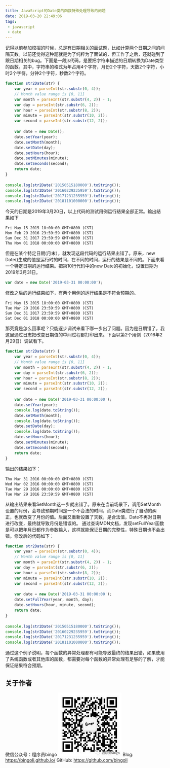 ```yaml
---
title: JavaScript的Date类的函数特殊处理导致的问题
date: 2019-03-20 22:49:06
tags:
 - javascript
 - date
---
```


记得以前参加校招的时候，总是有日期相关的面试题，比如计算两个日期之间的间隔天数。以前还觉得这种题就是为了纯粹为了面试的，但工作了之后，还就碰到了跟日期相关的bug。下面是一段js代码，是要把字符串描述的日期转换为Date类型的函数。其中，字符串的格式为年占用4个字符，月份2个字符，天数2个字符，小时2个字符，分钟2个字符，秒数2个字符。
``` javascript
function str2Date(str) {
    var year = parseInt(str.substr(0, 4));
    // Month value range is [0, 11]
    var month = parseInt(str.substr(4, 2)) - 1;
    var day = parseInt(str.substr(6, 2));
    var hour = parseInt(str.substr(8, 2));
    var minute = parseInt(str.substr(10, 2));
    var second = parseInt(str.substr(12, 2));

    var date = new Date();
    date.setYear(year);
    date.setMonth(month);
    date.setDate(day);
    date.setHours(hour);
    date.setMinutes(minute);
    date.setSeconds(second);
    return date;
}

console.log(str2Date('20150515180000').toString());
console.log(str2Date('20160229235959').toString());
console.log(str2Date('20171231235959').toString());
console.log(str2Date('20181101000000').toString());
```

今天的日期是2019年3月20日，以上代码的测试用例运行结果全部正常。输出结果如下
```
Fri May 15 2015 18:00:00 GMT+0800 (CST)
Mon Feb 29 2016 23:59:59 GMT+0800 (CST)
Sun Dec 31 2017 23:59:59 GMT+0800 (CST)
Thu Nov 01 2018 00:00:00 GMT+0800 (CST)
```
但是在某个特定日期(月末），就发现这段代码的运行结果出错了。原来，new Date()生成的值是运行时的时间，在不同的时间，运行的结果是不同的。下面来看一个特定日期的运行结果。把第10行代码中的new Date的初始化，设置日期为2019年3月31日。
``` javascript
var date = new Date('2019-03-31 00:00:00');
```
修改之后的运行结果如下，有两个用例的运行结果是不符合预期的。
```
Fri May 15 2015 18:00:00 GMT+0800 (CST)
Tue Mar 29 2016 23:59:59 GMT+0800 (CST)
Sun Dec 31 2017 23:59:59 GMT+0800 (CST)
Sat Dec 01 2018 00:00:00 GMT+0800 (CST)
```
那究竟是怎么回事呢？只能逐步调试来看下哪一步出了问题。因为是日期错了，我这里通过日志把改变日期值的中间过程都打印出来。下面以第2个用例（2016年2月29日）调试看下。
``` javascript
function str2Date(str) {
    var year = parseInt(str.substr(0, 4));
    // Month value range is [0, 11]
    var month = parseInt(str.substr(4, 2)) - 1;
    var day = parseInt(str.substr(6, 2));
    var hour = parseInt(str.substr(8, 2));
    var minute = parseInt(str.substr(10, 2));
    var second = parseInt(str.substr(12, 2));

    var date = new Date('2019-03-31 00:00:00');
    date.setYear(year);
    console.log(date.toString());
    date.setMonth(month);
    console.log(date.toString());
    date.setDate(day);
    console.log(date.toString());
    date.setHours(hour);
    date.setMinutes(minute);
    date.setSeconds(second);
    return date;
}
```
输出的结果如下：
```
Thu Mar 31 2016 00:00:00 GMT+0800 (CST)
Wed Mar 02 2016 00:00:00 GMT+0800 (CST)
Tue Mar 29 2016 00:00:00 GMT+0800 (CST)
Tue Mar 29 2016 23:59:59 GMT+0800 (CST)
```
从输出结果来看SetMonth这一步就出错了。原来在当前场景下，调用SetMonth设置的月份，会导致预期时间是一个不合法的时间，而Date类进行了自动的纠正，也就改变了月份的值。后面又重新设置了天数，是合法值，Date不再对日期进行改变，最终就导致月份是错误的。
通过查询MDN文档，发现setFullYear函数是可以把年月日都作为参数输入，这样就能保证日期的完整性，特殊日期也不会出错。修改后的代码如下：
``` javascript
function str2Date(str) {
    var year = parseInt(str.substr(0, 4));
    // Month value range is [0, 11]
    var month = parseInt(str.substr(4, 2)) - 1;
    var day = parseInt(str.substr(6, 2));
    var hour = parseInt(str.substr(8, 2));
    var minute = parseInt(str.substr(10, 2));
    var second = parseInt(str.substr(12, 2));

    var date = new Date('2019-03-31 00:00:00');
    date.setFullYear(year, month, day);
    date.setHours(hour, minute, second);
    return date;
}

console.log(str2Date('20150515180000').toString());
console.log(str2Date('20160229235959').toString());
console.log(str2Date('20171231235959').toString());
console.log(str2Date('20181101000000').toString());
```
通过这个例子说明，每个函数的异常处理都有可能导致最终的结果出错，如果使用了系统函数或者其他库的函数，都需要对每个函数的异常处理有足够的了解，才能保证结果符合预期。

## 关于作者
微信公众号：程序员bingo
![公众号：程序员bingo](bingo_wechat.jpeg)
Blog: https://bingoli.github.io/
GitHub: https://github.com/bingoli


